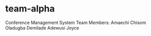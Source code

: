 # team-alpha
Conference Management System
Team Members:
Amaechi Chisom
Oladugba Demilade
Adewusi Joyce
